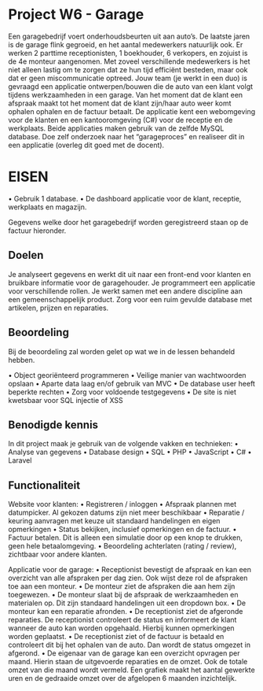 # Project W6 - Garage


Een garagebedrijf voert onderhoudsbeurten uit aan auto’s. De laatste jaren is de garage flink gegroeid, en het aantal medewerkers natuurlijk ook. Er werken 2 parttime receptionisten, 1 boekhouder, 6 verkopers, en zojuist is de 4e monteur aangenomen. Met zoveel verschillende medewerkers is het niet alleen lastig om te zorgen dat ze hun tijd efficiënt besteden, maar ook dat er geen miscommunicatie optreed. 
Jouw team (je werkt in een duo) is gevraagd een applicatie ontwerpen/bouwen die de auto van een klant volgt tijdens werkzaamheden in een garage. Van het moment dat de klant een afspraak maakt tot het moment dat de klant zijn/haar auto weer komt ophalen ophalen en de factuur betaalt. 
De applicatie kent een webomgeving voor de klanten en een kantooromgeving (C#) voor de receptie en de werkplaats. 
Beide applicaties maken gebruik van de zelfde MySQL database. 
Doe zelf onderzoek naar het “garageproces” en realiseer dit in een applicatie (overleg dit goed met de docent). 

# EISEN
•    Gebruik 1 database.
•    De dashboard applicatie voor de klant, receptie, werkplaats en magazijn.

Gegevens welke door het garagebedrijf worden geregistreerd staan op de factuur hieronder.

## Doelen

Je analyseert gegevens en werkt dit uit naar een front-end voor klanten en bruikbare informatie voor de garagehouder.
Je programmeert een applicatie voor verschillende rollen.
Je werkt samen met een andere discipline aan een gemeenschappelijk product.
Zorg voor een ruim gevulde database met artikelen, prijzen en reparaties.

## Beoordeling

Bij de beoordeling zal worden gelet op wat we in de lessen behandeld hebben.

•    Object georiënteerd programmeren
•    Veilige manier van wachtwoorden opslaan
•    Aparte data laag en/of gebruik van MVC
•    De database user heeft beperkte rechten
•    Zorg voor voldoende testgegevens
•    De site is niet kwetsbaar voor SQL injectie of XSS
​

## Benodigde kennis

In dit project maak je gebruik van de volgende vakken en technieken:
•    Analyse van gegevens
•    Database design
•    SQL
•    PHP
•    JavaScript
•    C#
•    Laravel
 

## Functionaliteit

<!-- Voor Jelte en Harm -->
Website voor klanten: 
•    Registreren / inloggen
•    Afspraak plannen met datumpicker. Al gekozen datums zijn niet meer beschikbaar
•    Reparatie / keuring aanvragen met keuze uit standaard handelingen en eigen opmerkingen
•    Status bekijken, inclusief opmerkingen en de factuur.
•    Factuur betalen. Dit is alleen een simulatie door op een knop te drukken, geen hele betaalomgeving.
•    Beoordeling achterlaten (rating / review), zichtbaar voor andere klanten.


<!-- voor de Olaf -->
Applicatie voor de garage:
•    Receptionist bevestigt de afspraak en kan een overzicht van alle afspraken per dag zien. Ook wijst deze rol de afspraken toe aan een monteur.
•    De monteur ziet de afspraken die aan hem zijn toegewezen.
•    De monteur slaat bij de afspraak de werkzaamheden en materialen op. Dit zijn standaard handelingen uit een dropdown box.
•    De monteur kan een reparatie afronden.
•    De receptionist ziet de afgeronde reparaties. De receptionist controleert de status en informeert de klant wanneer de auto kan worden opgehaald. Hierbij kunnen opmerkingen worden geplaatst.
•    De receptionist ziet of de factuur is betaald en controleert dit bij het ophalen van de auto. Dan wordt de status omgezet in afgerond.
•    De eigenaar van de garage kan een overzicht opvragen per maand. Hierin staan de uitgevoerde reparaties en de omzet. Ook de totale omzet van die maand wordt vermeld. Een grafiek maakt het aantal gewerkte uren en de gedraaide omzet over de afgelopen 6 maanden inzichtelijk.
